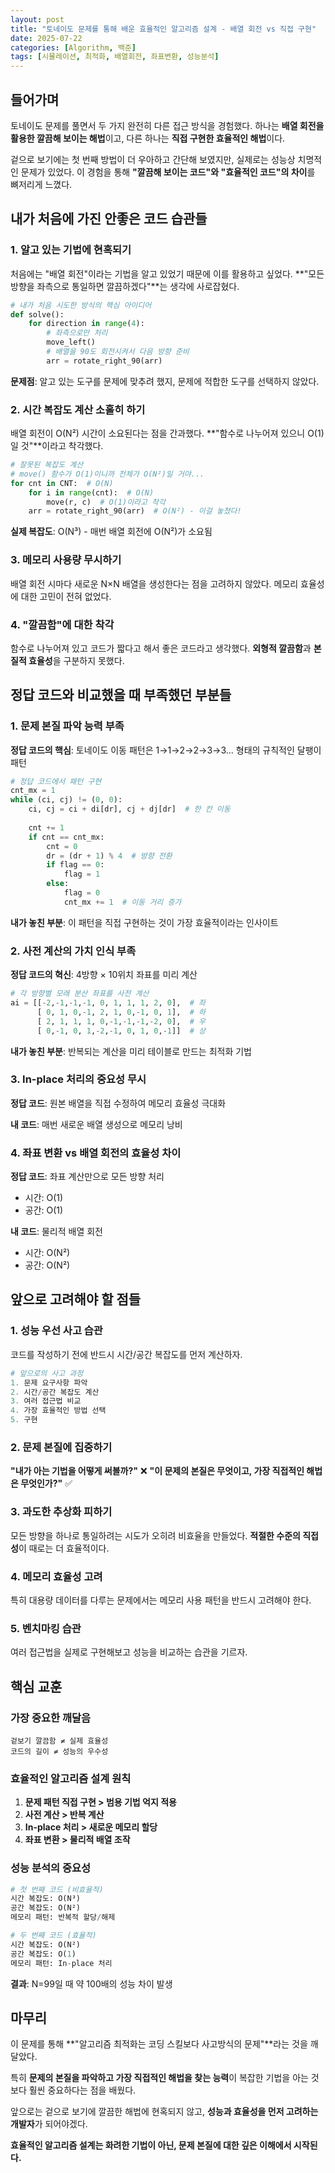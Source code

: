 ```yaml
---
layout: post
title: "토네이도 문제를 통해 배운 효율적인 알고리즘 설계 - 배열 회전 vs 직접 구현"
date: 2025-07-22
categories: [Algorithm, 백준]
tags: [시뮬레이션, 최적화, 배열회전, 좌표변환, 성능분석]
---
```


## 들어가며

토네이도 문제를 풀면서 두 가지 완전히 다른 접근 방식을 경험했다. 하나는 **배열 회전을 활용한 깔끔해 보이는 해법**이고, 다른 하나는 **직접 구현한 효율적인 해법**이다.

겉으로 보기에는 첫 번째 방법이 더 우아하고 간단해 보였지만, 실제로는 성능상 치명적인 문제가 있었다. 이 경험을 통해 **"깔끔해 보이는 코드"와 "효율적인 코드"의 차이**를 뼈저리게 느꼈다.

## 내가 처음에 가진 안좋은 코드 습관들

### 1. 알고 있는 기법에 현혹되기

처음에는 "배열 회전"이라는 기법을 알고 있었기 때문에 이를 활용하고 싶었다. **"모든 방향을 좌측으로 통일하면 깔끔하겠다"**는 생각에 사로잡혔다.

```python
# 내가 처음 시도한 방식의 핵심 아이디어
def solve():
    for direction in range(4):
        # 좌측으로만 처리
        move_left()
        # 배열을 90도 회전시켜서 다음 방향 준비
        arr = rotate_right_90(arr)
```

**문제점**: 알고 있는 도구를 문제에 맞추려 했지, 문제에 적합한 도구를 선택하지 않았다.

### 2. 시간 복잡도 계산 소홀히 하기

배열 회전이 O(N²) 시간이 소요된다는 점을 간과했다. **"함수로 나누어져 있으니 O(1)일 것"**이라고 착각했다.

```python
# 잘못된 복잡도 계산
# move() 함수가 O(1)이니까 전체가 O(N²)일 거야...
for cnt in CNT:  # O(N)
    for i in range(cnt):  # O(N)
        move(r, c)  # O(1)이라고 착각
    arr = rotate_right_90(arr)  # O(N²) - 이걸 놓쳤다!
```

**실제 복잡도**: O(N³) - 매번 배열 회전에 O(N²)가 소요됨

### 3. 메모리 사용량 무시하기

배열 회전 시마다 새로운 N×N 배열을 생성한다는 점을 고려하지 않았다. 메모리 효율성에 대한 고민이 전혀 없었다.

### 4. "깔끔함"에 대한 착각

함수로 나누어져 있고 코드가 짧다고 해서 좋은 코드라고 생각했다. **외형적 깔끔함**과 **본질적 효율성**을 구분하지 못했다.

## 정답 코드와 비교했을 때 부족했던 부분들

### 1. 문제 본질 파악 능력 부족

**정답 코드의 핵심**: 토네이도 이동 패턴은 1→1→2→2→3→3... 형태의 규칙적인 달팽이 패턴

```python
# 정답 코드에서 패턴 구현
cnt_mx = 1
while (ci, cj) != (0, 0):
    ci, cj = ci + di[dr], cj + dj[dr]  # 한 칸 이동
    
    cnt += 1
    if cnt == cnt_mx:
        cnt = 0
        dr = (dr + 1) % 4  # 방향 전환
        if flag == 0:
            flag = 1
        else:
            flag = 0
            cnt_mx += 1  # 이동 거리 증가
```

**내가 놓친 부분**: 이 패턴을 직접 구현하는 것이 가장 효율적이라는 인사이트

### 2. 사전 계산의 가치 인식 부족

**정답 코드의 혁신**: 4방향 × 10위치 좌표를 미리 계산

```python
# 각 방향별 모래 분산 좌표를 사전 계산
ai = [[-2,-1,-1,-1, 0, 1, 1, 1, 2, 0],  # 좌
      [ 0, 1, 0,-1, 2, 1, 0,-1, 0, 1],  # 하
      [ 2, 1, 1, 1, 0,-1,-1,-1,-2, 0],  # 우
      [ 0,-1, 0, 1,-2,-1, 0, 1, 0,-1]]  # 상
```

**내가 놓친 부분**: 반복되는 계산을 미리 테이블로 만드는 최적화 기법

### 3. In-place 처리의 중요성 무시

**정답 코드**: 원본 배열을 직접 수정하여 메모리 효율성 극대화

**내 코드**: 매번 새로운 배열 생성으로 메모리 낭비

### 4. 좌표 변환 vs 배열 회전의 효율성 차이

**정답 코드**: 좌표 계산만으로 모든 방향 처리
- 시간: O(1)
- 공간: O(1)

**내 코드**: 물리적 배열 회전
- 시간: O(N²)
- 공간: O(N²)

## 앞으로 고려해야 할 점들

### 1. 성능 우선 사고 습관

코드를 작성하기 전에 반드시 시간/공간 복잡도를 먼저 계산하자.

```python
# 앞으로의 사고 과정
1. 문제 요구사항 파악
2. 시간/공간 복잡도 계산
3. 여러 접근법 비교
4. 가장 효율적인 방법 선택
5. 구현
```

### 2. 문제 본질에 집중하기

**"내가 아는 기법을 어떻게 써볼까?"** ❌
**"이 문제의 본질은 무엇이고, 가장 직접적인 해법은 무엇인가?"** ✅

### 3. 과도한 추상화 피하기

모든 방향을 하나로 통일하려는 시도가 오히려 비효율을 만들었다. **적절한 수준의 직접성**이 때로는 더 효율적이다.

### 4. 메모리 효율성 고려

특히 대용량 데이터를 다루는 문제에서는 메모리 사용 패턴을 반드시 고려해야 한다.

### 5. 벤치마킹 습관

여러 접근법을 실제로 구현해보고 성능을 비교하는 습관을 기르자.

## 핵심 교훈

### 가장 중요한 깨달음

```
겉보기 깔끔함 ≠ 실제 효율성
코드의 길이 ≠ 성능의 우수성
```

### 효율적인 알고리즘 설계 원칙

1. **문제 패턴 직접 구현 > 범용 기법 억지 적용**
2. **사전 계산 > 반복 계산**
3. **In-place 처리 > 새로운 메모리 할당**
4. **좌표 변환 > 물리적 배열 조작**

### 성능 분석의 중요성

```python
# 첫 번째 코드 (비효율적)
시간 복잡도: O(N³)
공간 복잡도: O(N²)
메모리 패턴: 반복적 할당/해제

# 두 번째 코드 (효율적)  
시간 복잡도: O(N²)
공간 복잡도: O(1)
메모리 패턴: In-place 처리
```

**결과**: N=99일 때 약 100배의 성능 차이 발생

## 마무리

이 문제를 통해 **"알고리즘 최적화는 코딩 스킬보다 사고방식의 문제"**라는 것을 깨달았다. 

특히 **문제의 본질을 파악하고 가장 직접적인 해법을 찾는 능력**이 복잡한 기법을 아는 것보다 훨씬 중요하다는 점을 배웠다.

앞으로는 겉으로 보기에 깔끔한 해법에 현혹되지 않고, **성능과 효율성을 먼저 고려하는 개발자**가 되어야겠다.

**효율적인 알고리즘 설계는 화려한 기법이 아닌, 문제 본질에 대한 깊은 이해에서 시작된다.**
